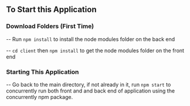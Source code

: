 ## To Start this Application 
### Download Folders (First Time)
-- Run `npm install` to install the node modules folder on the back end

-- `cd client` then `npm install` to get the node modules folder on the front end

### Starting This Application

-- Go back to the main directory, if not already in it, run `npm start` to concurrently run both front and and back end of application using the concurrently npm package.